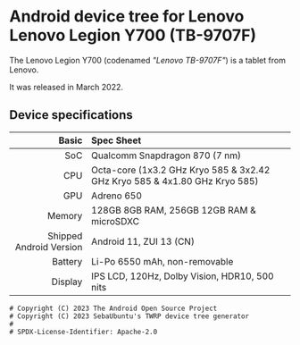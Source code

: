 # Android device tree for Lenovo Lenovo Legion Y700 (TB-9707F)


The Lenovo Legion Y700 (codenamed _"Lenovo TB-9707F"_) is a tablet from Lenovo.

It was released in March 2022.

## Device specifications

Basic   | Spec Sheet
-------:|:-------------------------
SoC     | Qualcomm Snapdragon 870 (7 nm)
CPU     | Octa-core (1x3.2 GHz Kryo 585 & 3x2.42 GHz Kryo 585 & 4x1.80 GHz Kryo 585)
GPU     | Adreno 650
Memory  | 128GB 8GB RAM, 256GB 12GB RAM & microSDXC
Shipped Android Version | Android 11, ZUI 13 (CN)
Battery | Li-Po 6550 mAh, non-removable
Display | IPS LCD, 120Hz, Dolby Vision, HDR10, 500 nits
```
# Copyright (C) 2023 The Android Open Source Project
# Copyright (C) 2023 SebaUbuntu's TWRP device tree generator
#
# SPDX-License-Identifier: Apache-2.0
```
